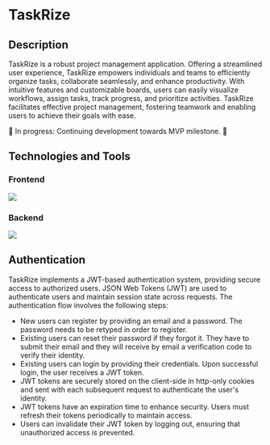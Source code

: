 # TaskRize

## Description

TaskRize is a robust project management application. Offering a streamlined user experience, TaskRize empowers individuals and teams to efficiently organize tasks, collaborate seamlessly, and enhance productivity. With intuitive features and customizable boards, users can easily visualize workflows, assign tasks, track progress, and prioritize activities. TaskRize facilitates effective project management, fostering teamwork and enabling users to achieve their goals with ease.

🚧 In progress: Continuing development towards MVP milestone. 🚧

## Technologies and Tools
### Frontend

<img src="https://skillicons.dev/icons?i=ts,react,redux,bootstrap" />

### Backend

<img src="https://skillicons.dev/icons?i=python,django" />

## Authentication

TaskRize implements a JWT-based authentication system, providing secure access to authorized users. JSON Web Tokens (JWT) are used to authenticate users and maintain session state across requests. The authentication flow involves the following steps:

- New users can register by providing an email and a password. The password needs to be retyped in order to register.
- Existing users can reset their password if they forgot it. They have to submit their email and they will receive by email a verification code to verify their identity.
- Existing users can login by providing their credentials. Upon successful login, the user receives a JWT token.
- JWT tokens are securely stored on the client-side in http-only cookies and sent with each subsequent request to authenticate the user's identity.
- JWT tokens have an expiration time to enhance security. Users must refresh their tokens periodically to maintain access.
- Users can invalidate their JWT token by logging out, ensuring that unauthorized access is prevented.